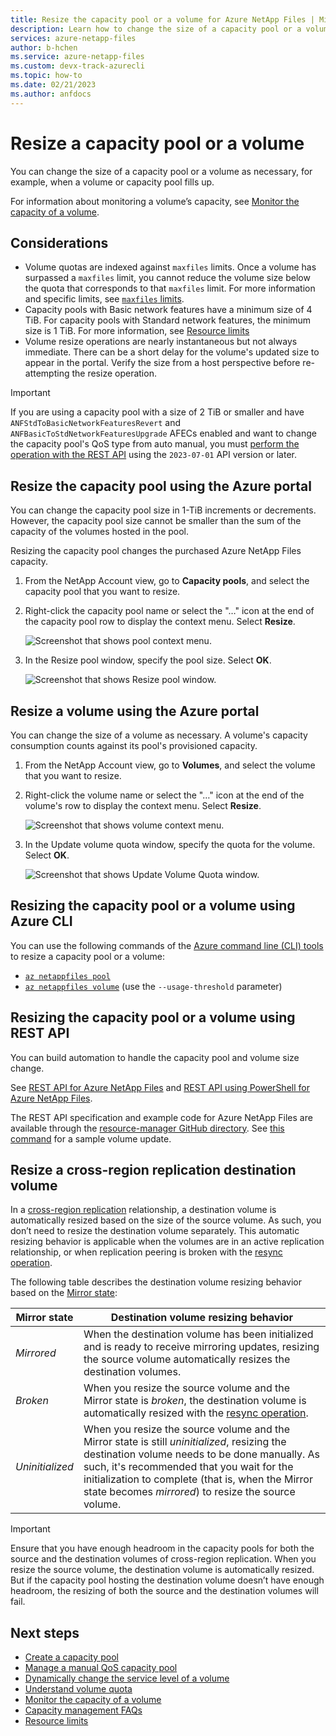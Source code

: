 ```yaml
---
title: Resize the capacity pool or a volume for Azure NetApp Files | Microsoft Docs
description: Learn how to change the size of a capacity pool or a volume. Resizing the capacity pool changes the purchased Azure NetApp Files capacity.
services: azure-netapp-files
author: b-hchen
ms.service: azure-netapp-files
ms.custom: devx-track-azurecli
ms.topic: how-to
ms.date: 02/21/2023
ms.author: anfdocs
---
```

# Resize a capacity pool or a volume

You can change the size of a capacity pool or a volume as necessary, for example, when a volume or capacity pool fills up. 

For information about monitoring a volume’s capacity, see [Monitor the capacity of a volume](monitor-volume-capacity.md).

## Considerations

* Volume quotas are indexed against `maxfiles` limits. Once a volume has surpassed a `maxfiles` limit, you cannot reduce the volume size below the quota that corresponds to that `maxfiles` limit. For more information and specific limits, see [`maxfiles` limits](azure-netapp-files-resource-limits.md#maxfiles-limits-).
* Capacity pools with Basic network features have a minimum size of 4 TiB. For capacity pools with Standard network features, the minimum size is 1 TiB. For more information, see [Resource limits](azure-netapp-files-resource-limits.md)
* Volume resize operations are nearly instantaneous but not always immediate. There can be a short delay for the volume's updated size to appear in the portal. Verify the size from a host perspective before re-attempting the resize operation.

>[!IMPORTANT]
>If you are using a capacity pool with a size of 2 TiB or smaller and have `ANFStdToBasicNetworkFeaturesRevert` and `ANFBasicToStdNetworkFeaturesUpgrade` AFECs enabled and want to change the capacity pool's QoS type from auto manual, you must [perform the operation with the REST API](#resizing-the-capacity-pool-or-a-volume-using-rest-api) using the `2023-07-01` API version or later.

## Resize the capacity pool using the Azure portal 

You can change the capacity pool size in 1-TiB increments or decrements. However, the capacity pool size cannot be smaller than the sum of the capacity of the volumes hosted in the pool. 

Resizing the capacity pool changes the purchased Azure NetApp Files capacity.

1. From the NetApp Account view, go to **Capacity pools**, and select the capacity pool that you want to resize.
2. Right-click the capacity pool name or select the "…" icon at the end of the capacity pool row to display the context menu. Select **Resize**. 

    ![Screenshot that shows pool context menu.](./media/azure-netapp-files-resize-capacity-pools-or-volumes/resize-pool-context-menu.png)  

3. In the Resize pool window, specify the pool size. Select **OK**.

    ![Screenshot that shows Resize pool window.](./media/azure-netapp-files-resize-capacity-pools-or-volumes/resize-pool-window.png) 

## Resize a volume using the Azure portal

You can change the size of a volume as necessary. A volume's capacity consumption counts against its pool's provisioned capacity.

1. From the NetApp Account view, go to **Volumes**, and select the volume that you want to resize.
2. Right-click the volume name or select the "…" icon at the end of the volume's row to display the context menu. Select **Resize**.

    ![Screenshot that shows volume context menu.](./media/azure-netapp-files-resize-capacity-pools-or-volumes/resize-volume-context-menu.png) 
    
3. In the Update volume quota window, specify the quota for the volume. Select **OK**.   

    ![Screenshot that shows Update Volume Quota window.](./media/azure-netapp-files-resize-capacity-pools-or-volumes/resize-volume-quota-window.png) 

## Resizing the capacity pool or a volume using Azure CLI  

You can use the following commands of the [Azure command line (CLI) tools](azure-netapp-files-sdk-cli.md) to resize a capacity pool or a volume:

* [`az netappfiles pool`](/cli/azure/netappfiles/pool)
* [`az netappfiles volume`](/cli/azure/netappfiles/volume) (use the `--usage-threshold` parameter)

## Resizing the capacity pool or a volume using REST API

You can build automation to handle the capacity pool and volume size change.   

See [REST API for Azure NetApp Files](azure-netapp-files-develop-with-rest-api.md) and [REST API using PowerShell for Azure NetApp Files](develop-rest-api-powershell.md). 

The REST API specification and example code for Azure NetApp Files are available through the [resource-manager GitHub directory](https://github.com/Azure/azure-rest-api-specs/tree/main/specification/netapp/resource-manager/Microsoft.NetApp/stable). See [this command](https://github.com/Azure/azure-rest-api-specs/blob/main/specification/netapp/resource-manager/Microsoft.NetApp/stable/2023-11-01/examples/Volumes_Update.json) for a sample volume update.

## Resize a cross-region replication destination volume 

In a [cross-region replication](cross-region-replication-introduction.md) relationship, a destination volume is automatically resized based on the size of the source volume. As such, you don’t need to resize the destination volume separately. This automatic resizing behavior is applicable when the volumes are in an active replication relationship, or when replication peering is broken with the [resync operation](cross-region-replication-manage-disaster-recovery.md#resync-replication). 

The following table describes the destination volume resizing behavior based on the [Mirror state](cross-region-replication-display-health-status.md):

|  Mirror state  | Destination volume resizing behavior |
|-|-|
| *Mirrored* | When the destination volume has been initialized and is ready to receive mirroring updates, resizing the source volume automatically resizes the destination volumes. |
| *Broken* | When you resize the source volume and the Mirror state is *broken*, the destination volume is automatically resized with the [resync operation](cross-region-replication-manage-disaster-recovery.md#resync-replication).  |
| *Uninitialized* | When you resize the source volume and the Mirror state is still *uninitialized*, resizing the destination volume needs to be done manually. As such, it's recommended that you wait for the initialization to complete (that is, when the Mirror state becomes *mirrored*) to resize the source volume. | 

> [!IMPORTANT]
> Ensure that you have enough headroom in the capacity pools for both the source and the destination volumes of cross-region replication. When you resize the source volume, the destination volume is automatically resized. But if the capacity pool hosting the destination volume doesn’t have enough headroom, the resizing of both the source and the destination volumes will fail.

## Next steps

- [Create a capacity pool](azure-netapp-files-set-up-capacity-pool.md)
- [Manage a manual QoS capacity pool](manage-manual-qos-capacity-pool.md)
- [Dynamically change the service level of a volume](dynamic-change-volume-service-level.md) 
- [Understand volume quota](volume-quota-introduction.md)
- [Monitor the capacity of a volume](monitor-volume-capacity.md)
- [Capacity management FAQs](faq-capacity-management.md)
- [Resource limits](azure-netapp-files-resource-limits.md)
